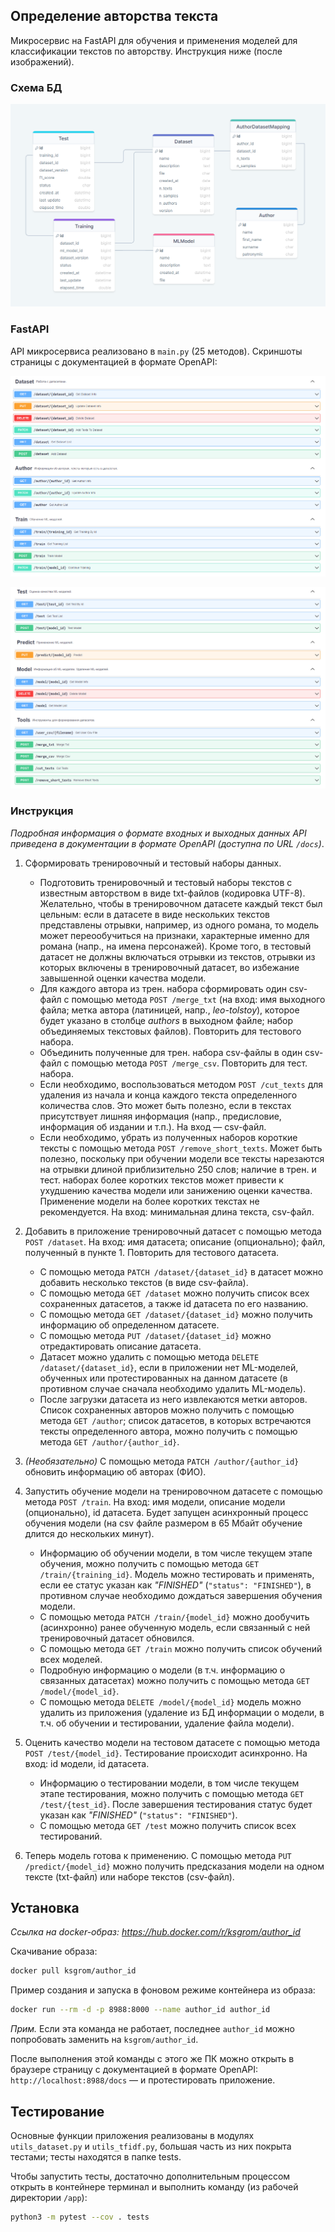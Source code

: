 ## Определение авторства текста

Микросервис на FastAPI для обучения и применения моделей для классификации текстов по авторству.
Инструкция ниже (после изображений).

### Схема БД

![схема БД](screenshots/db.png)

### FastAPI

API микросервиса реализовано в `main.py` (25 методов). 
Скриншоты страницы с документацией в формате OpenAPI:

![скрин 1](screenshots/api_1.png)

![скрин 2](screenshots/api_2.png)

### Инструкция
*Подробная информация о формате входных и выходных данных API 
приведена в документации в формате OpenAPI (доступна по URL `/docs`)*.

1. Сформировать тренировочный и тестовый наборы данных.
   - Подготовить тренировочный и тестовый наборы текстов с
известным авторством в виде txt-файлов (кодировка UTF-8). 
Желательно, чтобы в тренировочном датасете каждый текст был цельным: если в датасете 
в виде нескольких текстов представлены отрывки, например, из одного романа,
то модель может переообучиться на признаки, характерные именно для романа
(напр., на имена персонажей). Кроме того, в тестовый датасет не должны 
включаться отрывки из текстов, отрывки из которых включены в тренировочный
датасет, во избежание завышенной оценки качества модели.
   - Для каждого автора из трен. набора сформировать один csv-файл 
с помощью метода `POST /merge_txt` (на вход: имя выходного файла; метка автора (латиницей, напр., *leo-tolstoy*),
которое будет указано в столбце *authors* в выходном файле; набор объединяемых 
текстовых файлов). Повторить для тестового набора.
   - Объединить полученные для трен. набора csv-файлы в один csv-файл 
с помощью метода `POST /merge_csv`. Повторить для тест. набора.
   - Если необходимо, воспользоваться методом `POST /cut_texts` для удаления
из начала и конца каждого текста определенного количества слов. Это может быть полезно,
если в текстах присутствует лишняя информация (напр., предисловие, информация об издании и т.п.).
На вход — csv-файл.
   - Если необходимо, убрать из полученных наборов короткие тексты 
с помощью метода `POST /remove_short_texts`. Может быть полезно, поскольку при 
обучении модели все тексты нарезаются на отрывки длиной приблизительно 250 слов;
наличие в трен. и тест. наборах более коротких текстов может привести к ухудшению
качества модели или занижению оценки качества. Применение модели на более коротких текстах
не рекомендуется. На вход: минимальная длина текста, csv-файл.

2. Добавить в приложение тренировочный датасет с помощью метода `POST /dataset`.
На вход: имя датасета; описание (опционально); файл, полученный в пункте 1. Повторить для
тестового датасета.
   - С помощью метода `PATCH /dataset/{dataset_id}` в датасет можно добавить
несколько текстов (в виде csv-файла).
   - С помощью метода `GET /dataset` можно получить список всех сохраненных датасетов, 
а также id датасета по его названию.
   - С помощью метода `GET /dataset/{dataset_id}` можно получить информацию об определенном датасете.
   - С помощью метода `PUT /dataset/{dataset_id}` можно отредактировать описание датасета.
   - Датасет можно удалить с помощью метода `DELETE /dataset/{dataset_id}`, если в приложении нет
ML-моделей, обученных или протестированных на данном датасете (в противном случае сначала необходимо
удалить ML-модель).
   - После загрузки датасета из него извлекаются метки авторов. Список сохраненных
авторов можно получить с помощью метода `GET /author`; список датасетов, в которых встречаются
тексты определенного автора, можно получить с помощью метода `GET /author/{author_id}`.

3. *(Необязательно)* С помощью метода `PATCH /author/{author_id}` обновить информацию об авторах (ФИО).

4. Запустить обучение модели на тренировочном датасете с помощью метода
`POST /train`. На вход: имя модели, описание модели (опционально), id датасета.
Будет запущен асинхронный процесс обучения модели (на csv файле размером в 65 Мбайт обучение 
длится до нескольких минут).
   - Информацию об обучении модели, в том числе текущем этапе обучения, можно получить с помощью
метода `GET /train/{training_id}`. Модель можно тестировать и применять, если ее статус 
указан как *"FINISHED"* (`"status": "FINISHED"`), в противном случае необходимо дождаться
завершения обучения модели.
   - С помощью метода `PATCH /train/{model_id}` можно дообучить (асинхронно) ранее обученную модель, если
связанный с ней тренировочный датасет обновился. 
   - С помощью метода `GET /train` можно получить список обучений всех моделей.
   - Подробную информацию о модели (в т.ч. информацию о связанных датасетах) можно получить 
с помощью метода `GET /model/{model_id}`.
   - С помощью метода `DELETE /model/{model_id}` модель можно удалить из приложения
(удаление из БД информации о модели, в т.ч. об обучении и тестировании, удаление файла модели).

5. Оценить качество модели на тестовом датасете с помощью метода `POST /test/{model_id}`.
Тестирование происходит асинхронно. На вход: id модели, id датасета.
   - Информацию о тестировании модели, в том числе текущем этапе тестирования, можно получить с помощью
метода `GET /test/{test_id}`. После завершения тестирования статус будет указан как *"FINISHED"* 
(`"status": "FINISHED"`).
   - С помощью метода `GET /test` можно получить список всех тестирований.

6. Теперь модель готова к применению. С помощью метода `PUT /predict/{model_id}`
можно получить предсказания модели на одном тексте (txt-файл) или наборе текстов (csv-файл).

## Установка 
*Ссылка на docker-образ: https://hub.docker.com/r/ksgrom/author_id*

Скачивание образа:
```bash
docker pull ksgrom/author_id
```

Пример создания и запуска в фоновом режиме контейнера из образа:
```bash
docker run --rm -d -p 8988:8000 --name author_id author_id
```
*Прим.* Если эта команда не работает, последнее `author_id` можно попробовать заменить на
`ksgrom/author_id`.

После выполнения этой команды с этого же ПК можно открыть в браузере
страницу с документацией в формате OpenAPI: `http://localhost:8988/docs` —
и протестировать приложение.

## Тестирование
Основные функции приложения реализованы в модулях `utils_dataset.py` и 
`utils_tfidf.py`, большая часть из них покрыта тестами; тесты находятся в папке tests.

Чтобы запустить тесты, достаточно дополнительным процессом открыть в контейнере терминал
и выполнить команду (из рабочей директории `/app`):
```bash
python3 -m pytest --cov . tests
```
